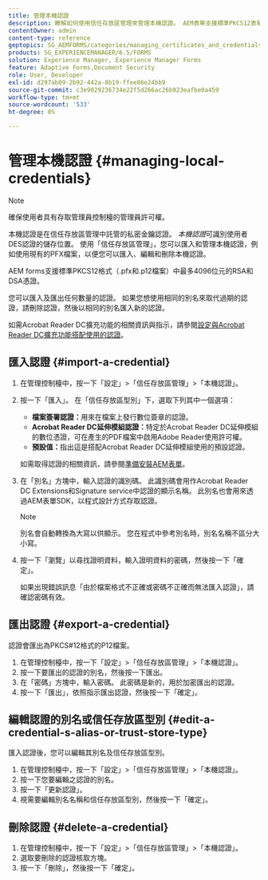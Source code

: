 ```yaml
---
title: 管理本機認證
description: 瞭解如何使用信任存放區管理來管理本機認證。 AEM表單支援標準PKCS12表單中的RSA和DSA憑證。
contentOwner: admin
content-type: reference
geptopics: SG_AEMFORMS/categories/managing_certificates_and_credentials
products: SG_EXPERIENCEMANAGER/6.5/FORMS
solution: Experience Manager, Experience Manager Forms
feature: Adaptive Forms,Document Security
role: User, Developer
exl-id: d297ab09-2b92-442a-8b19-ffee86e24bb9
source-git-commit: c3e9029236734e22f5d266ac26b923eafbe0a459
workflow-type: tm+mt
source-wordcount: '533'
ht-degree: 0%

---
```


# 管理本機認證 {#managing-local-credentials}

>[!NOTE]
> 
> 確保使用者具有存取管理員控制檯的管理員許可權。

本機認證是在信任存放區管理中託管的私密金鑰認證。 *本機認證*&#x200B;可識別使用者DES認證的儲存位置。 使用「信任存放區管理」，您可以匯入和管理本機認證，例如使用現有的PFX檔案，以便您可以匯入、編輯和刪除本機認證。

AEM forms支援標準PKCS12格式（.pfx和.p12檔案）中最多4096位元的RSA和DSA憑證。

您可以匯入及匯出任何數量的認證。 如果您想使用相同的別名來取代過期的認證，請刪除認證，然後以相同的別名匯入新的認證。

如需Acrobat Reader DC擴充功能的相關資訊與指示，請參閱[設定與Acrobat Reader DC擴充功能搭配使用的認證](/help/forms/using/admin-help/configuring-credentials-acrobat-reader-dc.md#configuring-credentials-for-use-with-acrobat-reader-dc-extensions)。

## 匯入認證 {#import-a-credential}

1. 在管理控制檯中，按一下「設定」>「信任存放區管理」>「本機認證」。
1. 按一下「匯入」。 在「信任存放區型別」下，選取下列其中一個選項：

   * **檔案簽署認證：**&#x200B;用來在檔案上發行數位簽章的認證。
   * **Acrobat Reader DC延伸模組認證：**&#x200B;特定於Acrobat Reader DC延伸模組的數位憑證，可在產生的PDF檔案中啟用Adobe Reader使用許可權。
   * **預設值：**&#x200B;指出這是搭配Acrobat Reader DC延伸模組使用的預設認證。

   如需取得認證的相關資訊，請參閱[準備安裝AEM表單](https://helpx.adobe.com/pdf/aem-forms/6-3/prepare-install-single-server.pdf)。

1. 在「別名」方塊中，輸入認證的識別碼。 此識別碼會用作Acrobat Reader DC Extensions和Signature service中認證的顯示名稱。 此別名也會用來透過AEM表單SDK，以程式設計方式存取認證。

   >[!NOTE]
   >
   >別名會自動轉換為大寫以供顯示。 您在程式中參考別名時，別名名稱不區分大小寫。

1. 按一下「瀏覽」以尋找證明資料，輸入證明資料的密碼，然後按一下「確定」。

   如果出現錯誤訊息「由於檔案格式不正確或密碼不正確而無法匯入認證」，請確認密碼有效。

## 匯出認證 {#export-a-credential}

認證會匯出為PKCS#12格式的P12檔案。

1. 在管理控制檯中，按一下「設定」>「信任存放區管理」>「本機認證」。
1. 按一下要匯出的認證的別名，然後按一下匯出。
1. 在「密碼」方塊中，輸入密碼。 此密碼是新的，用於加密匯出的認證。
1. 按一下「匯出」，依照指示匯出認證，然後按一下「確定」。

## 編輯認證的別名或信任存放區型別 {#edit-a-credential-s-alias-or-trust-store-type}

匯入認證後，您可以編輯其別名及信任存放區型別。

1. 在管理控制檯中，按一下「設定」>「信任存放區管理」>「本機認證」。
1. 按一下您要編輯之認證的別名。
1. 按一下「更新認證」。
1. 視需要編輯別名名稱和信任存放區型別，然後按一下「確定」。

## 刪除認證 {#delete-a-credential}

1. 在管理控制檯中，按一下「設定」>「信任存放區管理」>「本機認證」。
1. 選取要刪除的認證核取方塊。
1. 按一下「刪除」，然後按一下「確定」。
